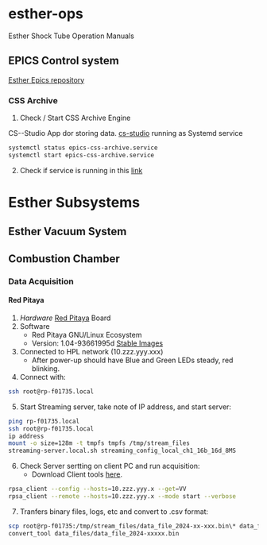 # esther-ops
Esther Shock Tube Operation Manuals

## EPICS Control system 

[Esther Epics repository](https://github.com/ipfn-hpl/esther-epics)

### CSS Archive

1. Check / Start CSS Archive Engine

CS--Studio App dor storing data. [cs-studio](https://cs-studio.sourceforge.net/docbook/ch11.html)  running as Systemd service 

```bash
systemctl status epics-css-archive.service
systemctl start epics-css-archive.service
``` 
2. Check if service is running in this [link](http://localhost:4812/main)

# Esther Subsystems

## Esther Vacuum System

## Combustion Chamber

### Data Acquisition

#### Red Pitaya

1. *Hardware* [Red Pitaya](https://redpitaya.com/stemlab-125-14/) Board
2. Software
    * Red Pitaya GNU/Linux Ecosystem
    * Version: 1.04-93661995d [Stable Images](https://downloads.redpitaya.com/downloads/STEMlab-125-1x)
3. Connected to HPL network (10.zzz.yyy.xxx)
    * After power-up should have Blue and Green LEDs steady, red blinking.
4. Connect with:

```bash
ssh root@rp-f01735.local
``` 

5. Start Streaming server, take note of IP address, and start server:
 ```bash
ping rp-f01735.local
ssh root@rp-f01735.local
ip address
mount -o size=128m -t tmpfs tmpfs /tmp/stream_files
streaming-server.local.sh streaming_config_local_ch1_16b_16d_8MS
``` 
6. Check Server sertting on client PC and run acquisition:
    * Download Client tools [here](https://downloads.redpitaya.com/downloads/Clients/streaming).
 ```bash
rpsa_client --config --hosts=10.zzz.yyy.x --get=VV
rpsa_client --remote --hosts=10.zzz.yyy.x --mode start --verbose
``` 
7. Tranfers binary files, logs, etc and convert to .csv format:
```bash
scp root@rp-f01735:/tmp/stream_files/data_file_2024-xx-xxx.bin\* data_files/
convert_tool data_files/data_file_2024-xxxxx.bin
``` 





